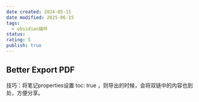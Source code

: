 ```yaml
---
date created: 2024-05-11
date modified: 2025-06-15
tags:
  - obsidian插件
status:
rating: 5
publish: true
---
```


## Better Export PDF

技巧：将笔记properties设置 toc: true ，则导出的时候，会将双链中的内容也到处，方便分享。
